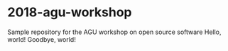 # 2018-agu-workshop
Sample repository for the AGU workshop on open source software
Hello, world!
Goodbye, world!
